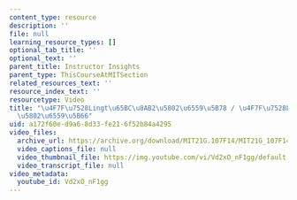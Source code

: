 ```yaml
---
content_type: resource
description: ''
file: null
learning_resource_types: []
optional_tab_title: ''
optional_text: ''
parent_title: Instructor Insights
parent_type: ThisCourseAtMITSection
related_resources_text: ''
resource_index_text: ''
resourcetype: Video
title: "\u4F7F\u7528Lingt\u65BC\u8AB2\u5802\u6559\u5B78 / \u4F7F\u7528Lingt\u4E8E\u8BFE\
  \u5802\u6559\u5B66"
uid: a172f60e-d9a6-8d33-fe21-6f52b84a4295
video_files:
  archive_url: https://archive.org/download/MIT21G.107F14/MIT21G_107F14_Lingt-zh-hans-cmn_300k.mp4
  video_captions_file: null
  video_thumbnail_file: https://img.youtube.com/vi/Vd2xO_nF1gg/default.jpg
  video_transcript_file: null
video_metadata:
  youtube_id: Vd2xO_nF1gg
---
```

